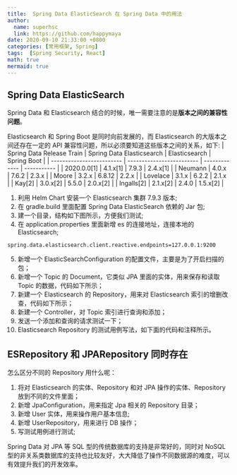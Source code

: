 ```yaml
---
title:  Spring Data ElasticSearch 在 Spring Data 中的用法
author:
  name: superhsc
  link: https://github.com/happymaya
date: 2020-09-10 21:33:00 +0800
categories: [常用框架, Spring]
tags:  [Spring Security, React]
math: true
mermaid: true
---
```


## Spring Data ElasticSearch

Spring Data 和 Elasticsearch 结合的时候，唯一需要注意的是**版本之间的兼容性问题**。

Elasticsearch 和 Spring Boot 是同时向前发展的，而 Elasticsearch 的大版本之间还存在一定的 API 兼容性问题，所以必须要知道这些版本之间的关系，如下:
| Spring Data Release Train | Spring Data Elasticsearch | Elasticsearch | Spring Boot |
| ------------------------- | ------------------------- | ------------- | ----------- |
| 2020.0.0[1]               | 4.1.x[1]                  | 7.9.3         | 2.4.x[1]    |
| Neumann                   | 4.0.x                     | 7.6.2         | 2.3.x       |
| Moore                     | 3.2.x                     | 6.8.12        | 2.2.x       |
| Lovelace                  | 3.1.x                     | 6.2.2         | 2.1.x       |
| Kay[2]                    | 3.0.x[2]                  | 5.5.0         | 2.0.x[2]    |
| Ingalls[2]                | 2.1.x[2]                  | 2.4.0         | 1.5.x[2]    |

1. 利用 Helm Chart 安装一个 Elasticsearch 集群 7.9.3 版本;
2. 在 gradle.build 里面配置 Spring Data ElasticSearch 依赖的 Jar 包;
3. 建一个目录，结构如下图所示，方便我们测试;
4. 在 application.properties 里面新增 es 的连接地址，连接本地的 Elasticsearch;
```properties
spring.data.elasticsearch.client.reactive.endpoints=127.0.0.1:9200
```
5. 新增一个 ElasticSearchConfiguration 的配置文件，主要是为了开启扫描的包；
6. 新增一个 Topic 的 Document，它类似 JPA 里面的实体，用来保存和读取 Topic 的数据，代码如下所示；
7. 新建一个 Elasticsearch 的 Repository，用来对 Elasticsearch 索引的增删改查，代码如下所示；
8. 新建一个 Controller，对 Topic 索引进行查询和添加；
9. 发送一个添加和查询的请求测试一下；
10. Elasticsearch Repository 的测试用例写法，如下面的代码和注释所示。

## ESRepository 和 JPARepository 同时存在

怎么区分不同的 Repository 用什么呢：
1. 将对 Elasticsearch 的实体、Repository 和对 JPA 操作的实体、Repository 放到不同的文件里面；
2. 新增 JpaConfiguration，用来指定 Jpa 相关的 Repository 目录；
3. 新增 User 实体，用来操作用户基本信息;
4. 新增 UserRepository，用来进行 DB 操作；
5. 写测试用例进行测试;

Spring Data 对 JPA 等 SQL 型的传统数据库的支持是非常好的，同时对 NoSQL 型的非关系类数据库的支持也比较友好，大大降低了操作不同数据源的难度，可以有效提升我们的开发效率。
